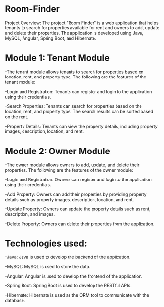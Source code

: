 # Room-Finder
Project Overview:
The project "Room Finder" is a web application that helps tenants to search for properties available for rent and owners to add, update and delete their properties.
The application is developed using Java, MySQL, Angular, Spring Boot, and Hibernate.

# Module 1: Tenant Module

  -The tenant module allows tenants to search for properties based on location, rent, and property type. The following are the features of the tenant module:

  -Login and Registration: Tenants can register and login to the application using their credentials.

  -Search Properties: Tenants can search for properties based on the location, rent, and property type. The search results can be sorted based on the rent.

  -Property Details: Tenants can view the property details, including property images, description, location, and rent.

# Module 2: Owner Module

  -The owner module allows owners to add, update, and delete their properties. The following are the features of the owner module:

  -Login and Registration: Owners can register and login to the application using their credentials.

  -Add Property: Owners can add their properties by providing property details such as property images, description, location, and rent.

  -Update Property: Owners can update the property details such as rent, description, and images.

  -Delete Property: Owners can delete their properties from the application.

# Technologies used:

  -Java: Java is used to develop the backend of the application.

  -MySQL: MySQL is used to store the data.

  -Angular: Angular is used to develop the frontend of the application.

  -Spring Boot: Spring Boot is used to develop the RESTful APIs.

  -Hibernate: Hibernate is used as the ORM tool to communicate with the database.

